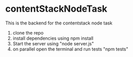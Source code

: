 # contentStackNodeTask
This is the backend for the contentstack node task
1) clone the repo
2) install dependencies using npm install
3) Start the server using "node server.js"
4) on parallel open the terminal and run tests "npm tests"

